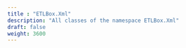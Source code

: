 ```yaml
---
title : "ETLBox.Xml"
description: "All classes of the namespace ETLBox.Xml"
draft: false
weight: 3600
---
```

